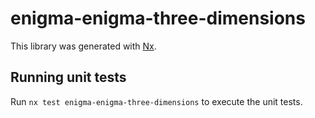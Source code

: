 # enigma-enigma-three-dimensions

This library was generated with [Nx](https://nx.dev).

## Running unit tests

Run `nx test enigma-enigma-three-dimensions` to execute the unit tests.
